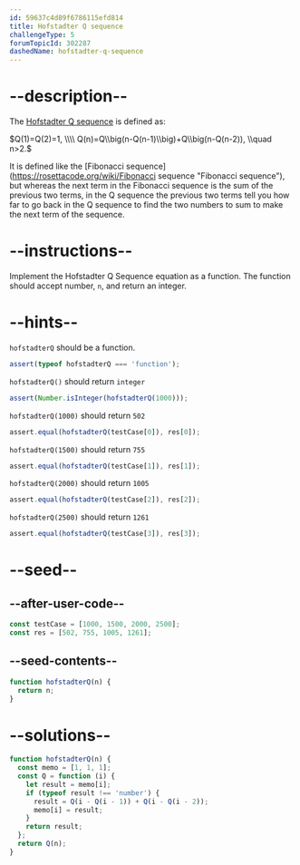 ```yaml
---
id: 59637c4d89f6786115efd814
title: Hofstadter Q sequence
challengeType: 5
forumTopicId: 302287
dashedName: hofstadter-q-sequence
---
```


# --description--

The [Hofstadter Q sequence](https://en.wikipedia.org/wiki/Hofstadter_sequence#Hofstadter_Q_sequence 'wp: Hofstadter_sequence#Hofstadter_Q_sequence') is defined as:

$Q(1)=Q(2)=1, \\\\ Q(n)=Q\\big(n-Q(n-1)\\big)+Q\\big(n-Q(n-2)), \\quad n>2.$

It is defined like the [Fibonacci sequence](https://rosettacode.org/wiki/Fibonacci sequence "Fibonacci sequence"), but whereas the next term in the Fibonacci sequence is the sum of the previous two terms, in the Q sequence the previous two terms tell you how far to go back in the Q sequence to find the two numbers to sum to make the next term of the sequence.

# --instructions--

Implement the Hofstadter Q Sequence equation as a function. The function should accept number, `n`, and return an integer.

# --hints--

`hofstadterQ` should be a function.

```js
assert(typeof hofstadterQ === 'function');
```

`hofstadterQ()` should return `integer`

```js
assert(Number.isInteger(hofstadterQ(1000)));
```

`hofstadterQ(1000)` should return `502`

```js
assert.equal(hofstadterQ(testCase[0]), res[0]);
```

`hofstadterQ(1500)` should return `755`

```js
assert.equal(hofstadterQ(testCase[1]), res[1]);
```

`hofstadterQ(2000)` should return `1005`

```js
assert.equal(hofstadterQ(testCase[2]), res[2]);
```

`hofstadterQ(2500)` should return `1261`

```js
assert.equal(hofstadterQ(testCase[3]), res[3]);
```

# --seed--

## --after-user-code--

```js
const testCase = [1000, 1500, 2000, 2500];
const res = [502, 755, 1005, 1261];
```

## --seed-contents--

```js
function hofstadterQ(n) {
  return n;
}
```

# --solutions--

```js
function hofstadterQ(n) {
  const memo = [1, 1, 1];
  const Q = function (i) {
    let result = memo[i];
    if (typeof result !== 'number') {
      result = Q(i - Q(i - 1)) + Q(i - Q(i - 2));
      memo[i] = result;
    }
    return result;
  };
  return Q(n);
}
```
